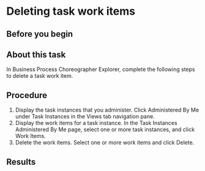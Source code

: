 <!-- image -->

# Deleting task work items

## Before you begin

## About this task

In Business Process Choreographer Explorer, complete the
following steps to delete a task work item.

## Procedure

1. Display the task instances that you administer. Click Administered
By Me under Task Instances in the Views tab navigation
pane.
2. Display the work items for a task instance. In
the Task Instances Administered By Me page, select
one or more task instances, and click Work Items.
3. Delete the work items. Select one or more
work items and click Delete.

## Results

<!-- image -->